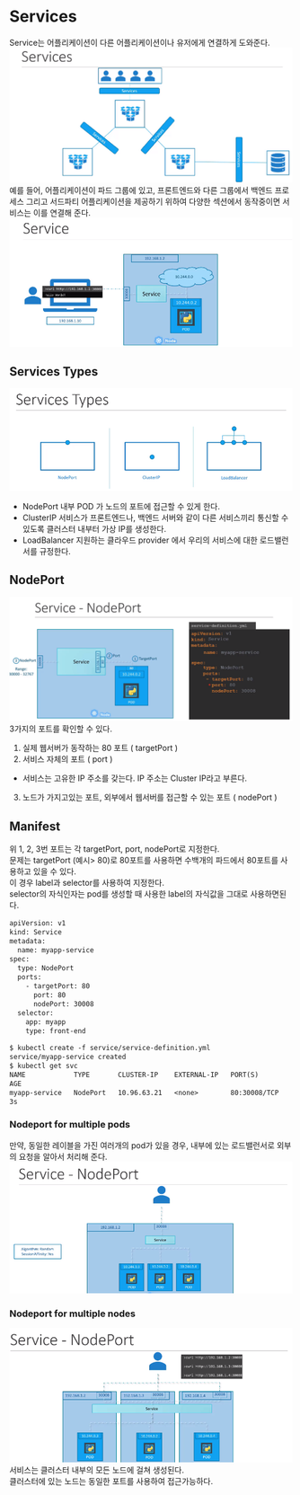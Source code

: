 # Services
Service는 어플리케이션이 다른 어플리케이션이나 유저에게 연결하게 도와준다.  
![service](./contents/service.PNG)
예를 들어, 어플리케이션이 파드 그룹에 있고,  프론트엔드와 다른 그룹에서 백엔드 프로세스 그리고 서드파티 어플리케이션을 제공하기 위하여 다양한 섹션에서 동작중이면 서비스는 이를 연결해 준다.
![service-client](./contents/servce-client.PNG)

## Services Types
![service_type](./contents/service-type.PNG)
* NodePort
내부 POD 가 노드의 포트에 접근할 수 있게 한다.
* ClusterIP
서비스가 프론트엔드나, 백엔드 서버와 같이 다른 서비스끼리 통신할 수 있도록 클러스터 내부터 가상 IP를 생성한다.
* LoadBalancer
지원하는 클라우드 provider 에서 우리의 서비스에 대한 로드밸런서를 규정한다.

## NodePort
![nodeport](./contents/nodeport.PNG)
3가지의 포트를 확인할 수 있다.  
1. 실제 웹서버가 동작하는 80 포트 ( targetPort )
2. 서비스 자체의 포트 ( port )
* 서비스는 고유한 IP 주소를 갖는다. IP 주소는 Cluster IP라고 부른다.
3. 노드가 가지고있는 포트, 외부에서 웹서버를 접근할 수 있는 포트 ( nodePort )

## Manifest
위 1, 2, 3번 포트는 각 targetPort, port, nodePort로 지정한다.  
문제는 targetPort (예시> 80)로 80포트를 사용하면 수백개의 파드에서 80포트를 사용하고 있을 수 있다.  
이 경우 label과 selector를 사용하여 지정한다.  
selector의 자식인자는 pod를 생성할 때 사용한 label의 자식값을 그대로 사용하면된다.
```
apiVersion: v1
kind: Service
metadata:
  name: myapp-service
spec:
  type: NodePort
  ports:
    - targetPort: 80
      port: 80
      nodePort: 30008
  selector:
    app: myapp
    type: front-end

``` 
```
$ kubectl create -f service/service-definition.yml
service/myapp-service created
$ kubectl get svc
NAME            TYPE       CLUSTER-IP    EXTERNAL-IP   PORT(S)        AGE
myapp-service   NodePort   10.96.63.21   <none>        80:30008/TCP   3s

```
### Nodeport for multiple pods
만약, 동일한 레이블을 가진 여러개의 pod가 있을 경우, 내부에 있는 로드밸런서로 외부의 요청을 알아서 처리해 준다.  
![service-multipods](./contents/service-multipods.PNG)

### Nodeport for multiple nodes
![service-multipleNode](./contents/service-multiple.PNG)
서비스는 클러스터 내부의 모든 노드에 걸쳐 생성된다.  
클러스터에 있는 노드는 동일한 포트를 사용하여 접근가능하다.
